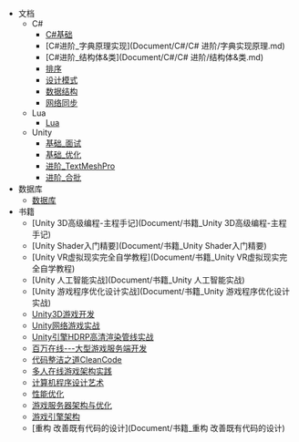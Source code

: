 - 文档
  - C#
    - [C#基础](Document/C#/C#基础.md)
    - [C#进阶_字典原理实现](Document/C#/C# 进阶/字典实现原理.md)
    - [C#进阶_结构体&类](Document/C#/C# 进阶/结构体&类.md)
    - [排序](Document/C#/排序.md)
    - [设计模式](Document/C#/设计模式.md)
    - [数据结构](Document/C#/数据结构.md)
    - [网络同步](Document/C#/网络同步.md)
  - Lua
    - [Lua](Document/Lua/Lua.md)
  - Unity
    - [基础_面试](Document/基础_面试.md)
    - [基础_优化](Document/基础_优化.md)
    - [进阶_TextMeshPro](Document/进阶_TextMeshPro.md)
    - [进阶_合批](Document/进阶_合批.md)
- 数据库
  - [数据库](DataBase/MySQL.md)
- 书籍
  - [Unity 3D高级编程-主程手记](Document/书籍_Unity 3D高级编程-主程手记)
  - [Unity Shader入门精要](Document/书籍_Unity Shader入门精要)
  - [Unity VR虚拟现实完全自学教程](Document/书籍_Unity VR虚拟现实完全自学教程)
  - [Unity 人工智能实战](Document/书籍_Unity 人工智能实战)
  - [Unity 游戏程序优化设计实战](Document/书籍_Unity 游戏程序优化设计实战)
  - [Unity3D游戏开发](Document/书籍_Unity3D游戏开发)
  - [Unity网络游戏实战](Document/书籍_Unity网络游戏实战)
  - [Unity引擎HDRP高清渲染管线实战](Document/书籍_Unity引擎HDRP高清渲染管线实战)
  - [百万在线---大型游戏服务端开发](Document/书籍_百万在线---大型游戏服务端开发)
  - [代码整洁之道CleanCode](Document/书籍_代码整洁之道CleanCode)
  - [多人在线游戏架构实践](Document/书籍_多人在线游戏架构实践)
  - [计算机程序设计艺术](Document/书籍_计算机程序设计艺术)
  - [性能优化](Document/书籍_性能优化)
  - [游戏服务器架构与优化](Document/书籍_游戏服务器架构与优化)
  - [游戏引擎架构](Document/书籍_游戏引擎架构)
  - [重构 改善既有代码的设计](Document/书籍_重构 改善既有代码的设计)

